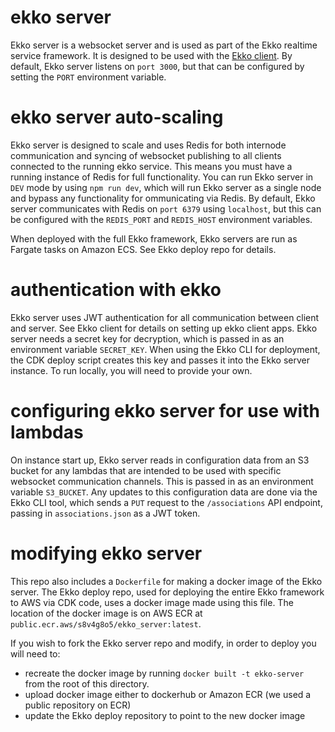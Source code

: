 # ekko server

Ekko server is a websocket server and is used as part of the Ekko realtime service framework. It is designed to be used with the [Ekko client](https://github.com/ekko-live/client). By default, Ekko server listens on `port 3000`, but that can be configured by setting the `PORT` environment variable.

# ekko server auto-scaling

Ekko server is designed to scale and uses Redis for both internode communication and syncing of websocket publishing to all clients connected to the running ekko service. This means you must have a running instance of Redis for full functionality. You can run Ekko server in `DEV` mode by using `npm run dev`, which will run Ekko server as a single node and bypass any functionality for ommunicating via Redis. By default, Ekko server communicates with Redis on `port 6379` using `localhost`, but this can be configured with the `REDIS_PORT` and `REDIS_HOST` environment variables.

When deployed with the full Ekko framework, Ekko servers are run as Fargate tasks on Amazon ECS. See Ekko deploy repo for details.

# authentication with ekko

Ekko server uses JWT authentication for all communication between client and server. See Ekko client for details on setting up ekko client apps. Ekko server needs a secret key for decryption, which is passed in as an environment variable `SECRET_KEY`. When using the Ekko CLI for deployment, the CDK deploy script creates this key and passes it into the Ekko server instance. To run locally, you will need to provide your own.

# configuring ekko server for use with lambdas

On instance start up, Ekko server reads in configuration data from an S3 bucket for any lambdas that are intended to be used with specific websocket communication channels. This is passed in as an environment variable `S3_BUCKET`. Any updates to this configuration data are done via the Ekko CLI tool, which sends a `PUT` request to the `/associations` API endpoint, passing in `associations.json` as a JWT token.

# modifying ekko server

This repo also includes a `Dockerfile` for making a docker image of the Ekko server. The Ekko deploy repo, used for deploying the entire Ekko framework to AWS via CDK code, uses a docker image made using this file. The location of the docker image is on AWS ECR at `public.ecr.aws/s8v4g8o5/ekko_server:latest`.

If you wish to fork the Ekko server repo and modify, in order to deploy you will need to:

- recreate the docker image by running `docker built -t ekko-server` from the root of this directory.
- upload docker image either to dockerhub or Amazon ECR (we used a public repository on ECR)
- update the Ekko deploy repository to point to the new docker image
